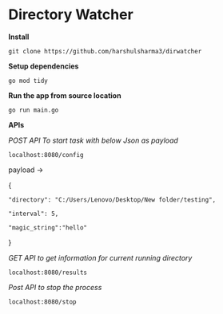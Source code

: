 # Directory Watcher


 **Install**

`git clone https://github.com/harshulsharma3/dirwatcher`


**Setup dependencies**

`go mod tidy`


**Run the app from source location**

`go run main.go`

**APIs**

*POST API To start task with below Json as payload*

`localhost:8080/config`

payload ->

{

    "directory": "C:/Users/Lenovo/Desktop/New folder/testing",
    
    "interval": 5,
    
    "magic_string":"hello"  
}


*GET API to get information for current running directory*

`localhost:8080/results`



*Post API to stop the process*

`localhost:8080/stop`
